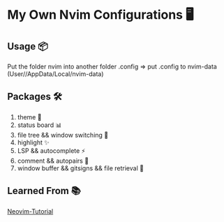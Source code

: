 # My Own Nvim Configurations 🖥️

## Usage 📦
Put the folder nvim into another folder .config
=>
put .config to nvim-data (User/<username>/AppData/Local/nvim-data)

## Packages 🛠️
1. theme 🎨
2. status board 📊
3. file tree && window switching 🌳
4. highlight ✨
5. LSP && autocomplete ⚡
6. comment && autopairs 💬
7. window buffer && gitsigns && file retrieval 📂

## Learned From 📚
[Neovim-Tutorial](https://www.bilibili.com/video/BV1Td4y1578E/?spm_id_from=333.1007.top_right_bar_window_history.content.click&vd_source=5ada224fb103e9e67fa4f34f49c9ca18)
